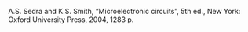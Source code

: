  A.S. Sedra and K.S. Smith, “Microelectronic circuits”, 5th ed., New York: Oxford University Press, 2004, 1283 p.
